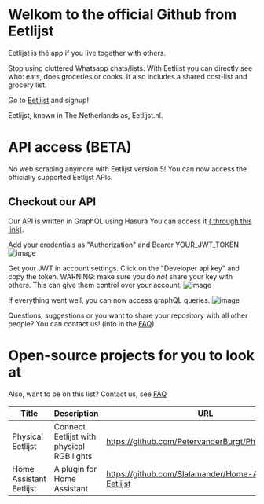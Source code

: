 # Welkom to the official Github from Eetlijst
Eetlijst is thé app if you live together with others.

Stop using cluttered Whatsapp chats/lists. With Eetlijst you can directly see who: eats, does groceries or cooks. It also includes a shared cost-list and grocery list. 


Go to [Eetlijst](https://eetlijst.nl) and signup!

Eetlijst, known in The Netherlands as, Eetlijst.nl.


# API access (BETA)
No web scraping anymore with Eetlijst version 5! You can now access the officially supported Eetlijst APIs.

## Checkout our API
Our API is written in GraphQL using Hasura You can access it [( through this link)](https://cloud.hasura.io/public/graphiql?endpoint=https%3A%2F%2Fapi.samenn.nl%2Fv1%2Fgraphql).

Add your credentials as "Authorization" and Bearer YOUR_JWT_TOKEN
![image](https://github.com/Eetlijst/eetlijst/assets/130071731/ccfa00f1-686e-4145-98a6-6f497638576e)

Get your JWT in account settings. Click on the "Developer api key" and copy the token.
WARNING: make sure you do *not* share your key with others. This can give them control over your account.
![image](https://github.com/Eetlijst/eetlijst/assets/130071731/3cde96e9-6e98-43b6-b146-f13a94a68460)

If everything went well, you can now access graphQL queries. 
![image](https://github.com/Eetlijst/eetlijst/assets/130071731/b53355ca-13fd-4316-805c-97f4453da490)


Questions, suggestions or you want to share your repository with all other people? You can contact us! (info in the [FAQ](https://eetlijst.nl/faq))

# Open-source projects for you to look at

Also, want to be on this list? Contact us, see [FAQ](https://eetlijst.nl/faq)

| Title             | Description                                 | URL                                                   |
|-------------------|---------------------------------------------|-------------------------------------------------------|
| Physical Eetlijst | Connect Eetlijst with physical RGB lights | https://github.com/PetervanderBurgt/Physical_Eetlijst |
| Home Assistant Eetlijst | A plugin for Home Assistant | https://github.com/Slalamander/Home-Assistant-Eetlijst |

